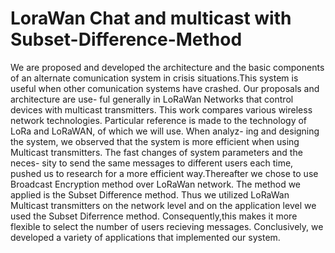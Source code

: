 # LoraWan Chat and multicast with Subset-Difference-Method
We are proposed and developed the architecture and the basic components
of an alternate comunication system in crisis situations.This system is useful when
other comunication systems have crashed. Our proposals and architecture are use-
ful generally in LoRaWan Networks that control devices with multicast transmitters.
This work compares various wireless network technologies. Particular reference is
made to the technology of LoRa and LoRaWAN, of which we will use. When analyz-
ing and designing the system, we observed that the system is more efficient when
using Multicast transmitters. The fast changes of system parameters and the neces-
sity to send the same messages to different users each time, pushed us to research
for a more efficient way.Thereafter we chose to use Broadcast Encryption method
over LoRaWan network. The method we applied is the Subset Difference method.
Thus we utilized LoRaWan Multicast transmitters on the network level and on the
application level we used the Subset Diferrence method. Consequently,this makes
it more flexible to select the number of users recieving messages. Conclusively, we
developed a variety of applications that implemented our system.
